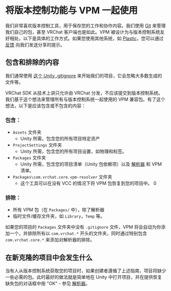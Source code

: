 # 将版本控制功能与 VPM 一起使用

我们非常喜欢版本控制工具，用于保存您的工作和协作内容。我们使用 [Git](https://git-scm.com/) 来管理我们自己的包，甚至 VRChat 客户端也是如此。VPM 被设计为与版本控制系统友好相处，以下是具体的工作方式。如果您使用其他系统，如 [Plastic](https://docs.unity3d.com/2019.4/Documentation/Manual/PlasticSCMPlugin.html)，您可以通过 [反馈](https://feedback.vrchat.com/creator-companion-beta) 向我们发送分享的提示。

## 包含和排除的内容

我们通常使用 [这个 Unity .gitignore](https://github.com/github/gitignore/blob/main/Unity.gitignore) 来开始我们的项目，它会忽略大多数生成的文件等。

VRChat SDK 从技术上讲只允许由 VRChat 分发，不应该提交到版本控制系统。我们基于这个想法来管理所有与版本控制系统一起使用的 VPM 兼容包。有了这个想法，以下是应该包含或不包含的内容：

### 包含：
* `Assets` 文件夹
  * Unity 所需，包含您的所有项目特定资产
* `ProjectSettings` 文件夹
  * Unity 所需，包含您的所有项目设置，如物理和标签。
* `Packages` 文件夹
  * Unity 所需，包含您的项目清单（Unity 包依赖项）以及 [解析器](/vcc.docs.vrchat.com/vpm/resolver) 和 VPM 清单。
* `Packages\com.vrchat.core.vpm-resolver` 文件夹
  * 这个工具可以在没有 VCC 的情况下将 VPM 包恢复到您的项目中。
  0
### 排除：
* 所有 VPM 包（在 `Packages/` 中），除了解析器
* 临时文件/缓存文件夹，如 `Library`，`Temp` 等。

如果您的项目的 `Packages` 文件夹中没有 `.gitignore` 文件，VPM 将会自动为你添加一个，并排除所有以 `com.vrchat.*` 开头的文件夹，同时通过特别包含 `com.vrchat.core.*` 来添加对解析器的排除。

## 在新克隆的项目中会发生什么
当有人从版本控制系统获取您的项目时，如果创建者遵循了上述指南，项目将缺少一些必需的包。此时最好的做法就是简单地在 Unity 中打开项目，并在提供恢复缺失包的对话框中按 "OK" - 参见 [解析器](/vcc.docs.vrchat.com/vpm/resolver#using-it)。